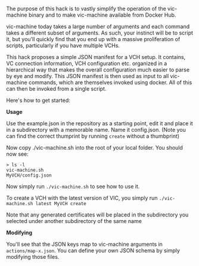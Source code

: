 The purpose of this hack is to vastly simplify the operation of the vic-machine binary and to make vic-machine available from Docker Hub.

vic-machine today takes a large number of arguments and each command takes a different subset of arguments. As such, your instinct will be to script it, but you'll quickly find that you end up with a massive proliferation of scripts, particularly if you have multiple VCHs.

This hack proposes a simple JSON manifest for a VCH setup. It contains, VC connection information, VCH configuration etc. organized in a hierarchical way that makes the overall configuration much easier to parse by eye and modify. This JSON manifest is then used as input to all vic-machine commands, which are themselves invoked using docker. All of this can then be invoked from a single script.

Here's how to get started:

**Usage**

Use the example.json in the repository as a starting point, edit it and place it in a subdirectory with a memorable name. Name it config.json. (Note you can find the correct thumprint by running ``create`` without a thumbprint)

Now copy ./vic-machine.sh into the root of your local folder. You should now see:

```
> ls -l
vic-machine.sh
MyVCH/config.json
```
Now simply run ``./vic-machine.sh`` to see how to use it. 

To create a VCH with the latest version of VIC, you simply run ``./vic-machine.sh latest MyVCH create``

Note that any generated certificates will be placed in the subdirectory you selected under another subdirectory of the same name

**Modifying**

You'll see that the JSON keys map to vic-machine arguments in ``actions/map-x.json``. You can define your own JSON schema by simply modifying those files.
